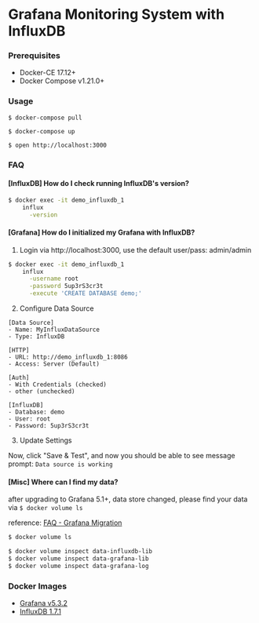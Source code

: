# Grafana Monitoring System with InfluxDB

### Prerequisites

- Docker-CE 17.12+
- Docker Compose v1.21.0+

### Usage

    $ docker-compose pull

    $ docker-compose up

    $ open http://localhost:3000

### FAQ

#### [InfluxDB] How do I check running InfluxDB's version?

```bash
$ docker exec -it demo_influxdb_1                                             \
    influx                                                                    \
      -version
```

#### [Grafana] How do I initialized my Grafana with InfluxDB?

1. Login via http://localhost:3000, use the default user/pass: admin/admin

```bash
$ docker exec -it demo_influxdb_1                                             \
    influx                                                                    \
      -username root                                                          \
      -password 5up3rS3cr3t                                                   \
      -execute 'CREATE DATABASE demo;'
```

2. Configure Data Source

```
[Data Source]
- Name: MyInfluxDataSource
- Type: InfluxDB

[HTTP]
- URL: http://demo_influxdb_1:8086
- Access: Server (Default)

[Auth]
- With Credentials (checked)
- other (unchecked)

[InfluxDB]
- Database: demo
- User: root
- Password: 5up3rS3cr3t
```

3. Update Settings

Now, click "Save & Test", and now you should be able to see message prompt: `Data source is working`


#### [Misc] Where can I find my data?

after upgrading to Grafana 5.1+, data store changed, please find your data via `$ docker volume ls`

reference: [FAQ - Grafana Migration][faq-grafana-migration]

```bash
$ docker volume ls

$ docker volume inspect data-influxdb-lib
$ docker volume inspect data-grafana-lib
$ docker volume inspect data-grafana-log
```

### Docker Images

- [Grafana v5.3.2][docker-image-grafana]
- [InfluxDB 1.7.1][docker-image-influxdb]

[docker-image-influxdb]: https://hub.docker.com/_/influxdb/
[docker-image-grafana]: https://hub.docker.com/r/grafana/grafana/
[faq-grafana-migration]: http://docs.grafana.org/installation/docker/#migration-from-a-previous-version-of-the-docker-container-to-5-1-or-later
